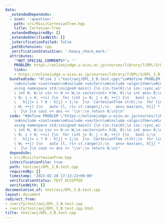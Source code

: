 ```yaml
---
data:
  _extendedDependsOn:
  - icon: ':question:'
    path: src/Misc/CartesianTree.hpp
    title: Cartesian-Tree
  _extendedRequiredBy: []
  _extendedVerifiedWith: []
  _isVerificationFailed: false
  _pathExtension: cpp
  _verificationStatusIcon: ':heavy_check_mark:'
  attributes:
    '*NOT_SPECIAL_COMMENTS*': ''
    PROBLEM: https://onlinejudge.u-aizu.ac.jp/courses/library/7/DPL/3/DPL_3_B
    links:
    - https://onlinejudge.u-aizu.ac.jp/courses/library/7/DPL/3/DPL_3_B
  bundledCode: "#line 1 \"test/aoj/DPL_3_B.test.cpp\"\n#define PROBLEM \"https://onlinejudge.u-aizu.ac.jp/courses/library/7/DPL/3/DPL_3_B\"\
    \n#include <iostream>\n#include <vector>\n#include <algorithm>\n#include <src/Misc/CartesianTree.hpp>\n\
    using namespace std;\nsigned main() {\n cin.tie(0);\n ios::sync_with_stdio(0);\n\
    \ int H, W;\n cin >> H >> W;\n vector<int> h(W, 0);\n int ans= 0;\n for (int i=\
    \ 0; i < H; ++i) {\n  for (int j= 0; j < W; ++j) {\n   bool c;\n   cin >> c;\n\
    \   h[j]= c ? 0 : h[j] + 1;\n  }\n  CartesianTree ct(h);\n  for (int j= 0; j <\
    \ W; ++j) {\n   auto [l, r]= ct.range(j);\n   ans= max(ans, h[j] * (r - l));\n\
    \  }\n }\n cout << ans << '\\n';\n return 0;\n}\n"
  code: "#define PROBLEM \"https://onlinejudge.u-aizu.ac.jp/courses/library/7/DPL/3/DPL_3_B\"\
    \n#include <iostream>\n#include <vector>\n#include <algorithm>\n#include <src/Misc/CartesianTree.hpp>\n\
    using namespace std;\nsigned main() {\n cin.tie(0);\n ios::sync_with_stdio(0);\n\
    \ int H, W;\n cin >> H >> W;\n vector<int> h(W, 0);\n int ans= 0;\n for (int i=\
    \ 0; i < H; ++i) {\n  for (int j= 0; j < W; ++j) {\n   bool c;\n   cin >> c;\n\
    \   h[j]= c ? 0 : h[j] + 1;\n  }\n  CartesianTree ct(h);\n  for (int j= 0; j <\
    \ W; ++j) {\n   auto [l, r]= ct.range(j);\n   ans= max(ans, h[j] * (r - l));\n\
    \  }\n }\n cout << ans << '\\n';\n return 0;\n}"
  dependsOn:
  - src/Misc/CartesianTree.hpp
  isVerificationFile: true
  path: test/aoj/DPL_3_B.test.cpp
  requiredBy: []
  timestamp: '2023-02-28 17:13:21+09:00'
  verificationStatus: TEST_ACCEPTED
  verifiedWith: []
documentation_of: test/aoj/DPL_3_B.test.cpp
layout: document
redirect_from:
- /verify/test/aoj/DPL_3_B.test.cpp
- /verify/test/aoj/DPL_3_B.test.cpp.html
title: test/aoj/DPL_3_B.test.cpp
---
```

